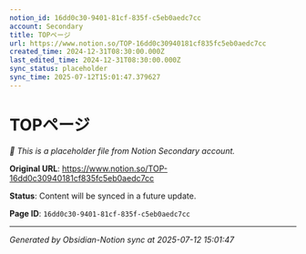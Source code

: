 ```yaml
---
notion_id: 16dd0c30-9401-81cf-835f-c5eb0aedc7cc
account: Secondary
title: TOPページ
url: https://www.notion.so/TOP-16dd0c30940181cf835fc5eb0aedc7cc
created_time: 2024-12-31T08:30:00.000Z
last_edited_time: 2024-12-31T08:30:00.000Z
sync_status: placeholder
sync_time: 2025-07-12T15:01:47.379627
---
```


# TOPページ

*🔄 This is a placeholder file from Notion Secondary account.*

**Original URL**: https://www.notion.so/TOP-16dd0c30940181cf835fc5eb0aedc7cc

**Status**: Content will be synced in a future update.

**Page ID**: `16dd0c30-9401-81cf-835f-c5eb0aedc7cc`

---

*Generated by Obsidian-Notion sync at 2025-07-12 15:01:47*
